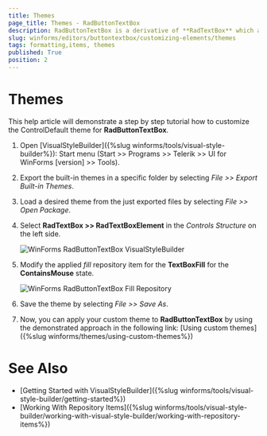```yaml
---
title: Themes
page_title: Themes - RadButtonTextBox
description: RadButtonTextBox is a derivative of **RadTextBox** which allows you to embed easily button elements on the left or right side of the text box.
slug: winforms/editors/buttontextbox/customizing-elements/themes
tags: formatting,items, themes
published: True
position: 2 
---
```


# Themes

This help article will demonstrate a step by step tutorial how to customize the ControlDefault theme for **RadButtonTextBox**. 

1. Open [VisualStyleBuilder]({%slug winforms/tools/visual-style-builder%}): Start menu (Start >> Programs >> Telerik >> UI for WinForms [version] >> Tools).

1. Export the built-in themes in a specific folder by selecting *File >> Export Built-in Themes*.

1. Load a desired theme from the just exported files by selecting *File >> Open Package*.

1. Select **RadTextBox >> RadTextBoxElement** in the *Controls Structure* on the left side. 

	![WinForms RadButtonTextBox VisualStyleBuilder](images/buttontextbox-customizing-appearance-themes001.png)

1. Modify the applied *fill* repository item for the **TextBoxFill** for the **ContainsMouse** state. 

	![WinForms RadButtonTextBox Fill Repository](images/buttontextbox-customizing-appearance-themes002.png)
	
1. Save the theme by selecting *File >> Save As*.

1. Now, you can apply your custom theme to **RadButtonTextBox** by using the demonstrated approach in the following link: [Using custom themes]({%slug winforms/themes/using-custom-themes%})

# See Also 

* [Getting Started with VisualStyleBuilder]({%slug winforms/tools/visual-style-builder/getting-started%})
* [Working With Repository Items]({%slug winforms/tools/visual-style-builder/working-with-visual-style-builder/working-with-repository-items%})
